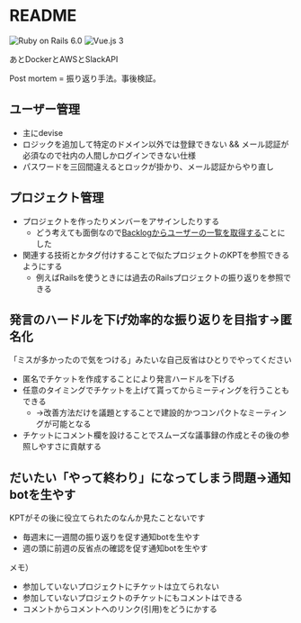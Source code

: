 # README


![Ruby on Rails 6.0](https://img.shields.io/badge/Ruby%20on%20Rails-6.0-CC0000) ![Vue.js 3](https://img.shields.io/badge/Vue.js-3.0-4FC08D)

あとDockerとAWSとSlackAPI

Post mortem = 振り返り手法。事後検証。

## ユーザー管理

 - 主にdevise
 - ロジックを追加して特定のドメイン以外では登録できない && メール認証が必須なので社内の人間しかログインできない仕様
 - パスワードを三回間違えるとロックが掛かり、メール認証からやり直し

## プロジェクト管理

 - プロジェクトを作ったりメンバーをアサインしたりする
   - どう考えても面倒なので[Backlogからユーザーの一覧を取得する](https://developer.nulab.com/ja/docs/backlog/api/2/get-user-list)ことにした
 - 関連する技術とかタグ付けすることで似たプロジェクトのKPTを参照できるようにする
   - 例えばRailsを使うときには過去のRailsプロジェクトの振り返りを参照できる

## 発言のハードルを下げ効率的な振り返りを目指す→匿名化

「ミスが多かったので気をつける」みたいな自己反省はひとりでやってください

 - 匿名でチケットを作成することにより発言ハードルを下げる
 - 任意のタイミングでチケットを上げて貰ってからミーティングを行うこともできる
   - →改善方法だけを議題とすることで建設的かつコンパクトなミーティングが可能となる
 - チケットにコメント欄を設けることでスムーズな議事録の作成とその後の参照しやすさに貢献する

## だいたい「やって終わり」になってしまう問題→通知botを生やす

KPTがその後に役立てられたのなんか見たことないです

 - 毎週末に一週間の振り返りを促す通知botを生やす
 - 週の頭に前週の反省点の確認を促す通知botを生やす

メモ）
 - 参加していないプロジェクトにチケットは立てられない
 - 参加していないプロジェクトのチケットにもコメントはできる
 - コメントからコメントへのリンク(引用)をどうにかする